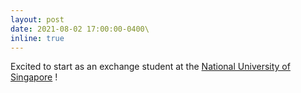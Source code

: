 ```yaml
---
layout: post
date: 2021-08-02 17:00:00-0400\
inline: true
---
```


Excited to start as an exchange student at the [National University of Singapore][nus] ! 

[nus]: nus.edu.sg 
